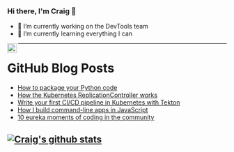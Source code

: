 ### Hi there, I'm Craig 👋

<!--
**CraigTeelFugro/CraigTeelFugro** is a ✨ _special_ ✨ repository because its `README.md` (this file) appears on your GitHub profile.

Here are some ideas to get you started:
-->

- 🔭 I’m currently working on the DevTools team
- 🌱 I’m currently learning everything I can

[<img align="left" alt="Craig Teel | LinkedIn" width="22px" src="https://cdn.jsdelivr.net/npm/simple-icons@v3/icons/linkedin.svg" />][linkedin]

---

# GitHub Blog Posts

<!-- BLOG-POST-LIST:START -->
- [How to package your Python code](https://opensource.com/article/21/11/packaging-python-setuptools)
- [How the Kubernetes ReplicationController works](https://opensource.com/article/21/11/kubernetes-replicationcontroller)
- [Write your first CI/CD pipeline in Kubernetes with Tekton](https://opensource.com/article/21/11/cicd-pipeline-kubernetes-tekton)
- [How I build command-line apps in JavaScript](https://opensource.com/article/21/11/javascript-command-line-apps)
- [10 eureka moments of coding in the community](https://opensource.com/article/21/11/community-code-stories)
<!-- BLOG-POST-LIST:END -->

## [![Craig's github stats](https://github-readme-stats.vercel.app/api?username=craigteelfugro)](https://github.com/anuraghazra/github-readme-stats)


[linkedin]: https://linkedin.com/in/craig-teel-b8786771
